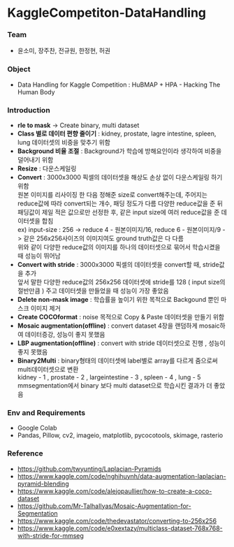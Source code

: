 # KaggleCompetiton-DataHandling
### Team
* 윤소미, 장주찬, 전규원, 한정현, 허권
### Object
* Data Handling for Kaggle Competition : HuBMAP + HPA - Hacking The Human Body
### Introduction
* **rle to mask** -> Create binary, multi dataset
* **Class 별로 데이터 편향 줄이기** : kidney, prostate, lagre intestine, spleen, lung 데이터셋의
비중을 맞추기 위함
* **Background 비율 조절** : Background가 학습에 방해요인이라 생각하여 비중을 덜어내기 위함
* **Resize** : 다운스케일링
* **Convert** : 3000x3000 픽셀의 데이터셋을 해상도 손상 없이 다운스케일링 하기위함   
원본 이미지를 리사이징 한 다음 정해준 size로 convert해주는데, 주어지는 reduce값에 따라 convert되는 개수, 패딩 정도가 다름
다양한 reduce값을 준 뒤 패딩값이 제일 적은 값으로만 선정한 후, 같은 input size에 여러 reduce값을 준 데이터셋을 합침   
ex) input-size : 256 -> reduce 4 - 원본이미지/16, reduce 6 - 원본이미지/9 -> 같은 256x256사이즈의 이미지여도 ground truth값은 다 다름   
위와 같이 다양한 reduce값의 이미지를 하나의 데이터셋으로 묶어서 학습시켰을 때 성능이 뛰어남
* **Convert with stride** : 3000x3000 픽셀의 데이터셋을 convert할 때, stride값을 추가   
앞서 말한 다양한 reduce값의 256x256 데이터셋에 stride를 128 ( input size의 절반만큼 ) 주고 데이터셋을 만들었을 때 성능이 가장 좋았음 
* **Delete non-mask image** : 학습률을 높이기 위한 목적으로 Backgound 뿐인 마스크 이미지 제거
* **Create COCOformat** : noise 목적으로 Copy & Paste 데이터셋을 만들기 위함
* **Mosaic augmentation(offline)** : convert dataset 4장을 랜덤하게 mosaic하여 데이터증강, 성능이 좋지 못했음
* **LBP augmentation(offline)** : convert with stride 데이터셋으로 진행 , 성능이 좋지 못했음
* **Binary2Multi** : binary형태의 데이터셋에 label별로 array를 다르게 줌으로써 multi데이터셋으로 변환   
kidney - 1 , prostate - 2 , largeintestine - 3 , spleen - 4 , lung - 5   
mmsegmentation에서 binary 보다 multi dataset으로 학습시킨 결과가 더 좋았음
### Env and Requirements
* Google Colab
* Pandas, Pillow, cv2, imageio, matplotlib, pycocotools, skimage, rasterio
### Reference
* https://github.com/twyunting/Laplacian-Pyramids
* https://www.kaggle.com/code/nghihuynh/data-augmentation-laplacian-pyramid-blending
* https://www.kaggle.com/code/alejopaullier/how-to-create-a-coco-dataset
* https://github.com/Mr-TalhaIlyas/Mosaic-Augmentation-for-Segmentation
* https://www.kaggle.com/code/thedevastator/converting-to-256x256
* https://www.kaggle.com/code/e0xextazy/multiclass-dataset-768x768-with-stride-for-mmseg

